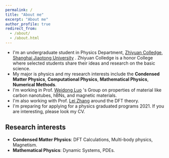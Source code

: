 ```yaml
---
permalink: /
title: "About me"
excerpt: "About me"
author_profile: true
redirect_from: 
  - /about/
  - /about.html
---
```


+ I'm an undergraduate student in Physics Department, [Zhiyuan Colledge](https://zhiyuan.sjtu.edu.cn/), [Shanghai Jiaotong University](https:sjtu.edu.cn/) . Zhiyuan Colledge is a honor College where selected students share their ideas and research on the basic science.
+ My major is physics and my research interests include the **Condensed Matter Physics**, **Computational Physics**, **Mathematical Physics**, **Numerical Methods**.
+ I'm working in Prof. [Weidong Luo](http://www.physics.sjtu.edu.cn/wdluo) 's Group on properties of material like carbon nanotubes, hBNs, and magnetic materials. 
+ I'm also working with Prof. [Lei Zhang](https://ins.sjtu.edu.cn/people/lzhang/home.html) around the DFT theory.
+ I'm preparing for applying for a physics graduated programs 2021. If you are interesting, please look my CV.

## Research interests
* **Condensed Matter Physics**: DFT Calculations, Multi-body physics, Magnetism.
* **Mathematical Physics**: Dynamic Systems, PDEs.
